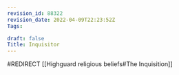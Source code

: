 ```yaml
---
revision_id: 88322
revision_date: 2022-04-09T22:23:52Z
Tags:

draft: false
Title: Inquisitor
---
```

#REDIRECT [[Highguard religious beliefs#The Inquisition]]